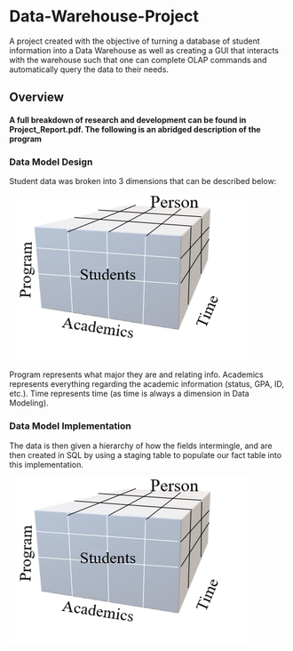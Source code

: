 # Data-Warehouse-Project
A project created with the objective of turning a database of student information into a Data Warehouse as well as creating a GUI that interacts with the warehouse such that one can complete OLAP commands and automatically query the data to their needs.

##  Overview
#### A full breakdown of research and development can be found in Project_Report.pdf. The following is an abridged description of the program

### Data Model Design
Student data was broken into 3 dimensions that can be described below:

![Cube](/img1.png?raw=true "Cube")

Program represents what major they are and relating info.
Academics represents everything regarding the academic information (status, GPA, ID, etc.).
Time represents time (as time is always a dimension in Data Modeling).

### Data Model Implementation
The data is then given a hierarchy of how the fields intermingle, and are then created in SQL by using a staging table to populate our fact table into this implementation.

![Fact Table](/img1.png?raw=true "Fact Table")
